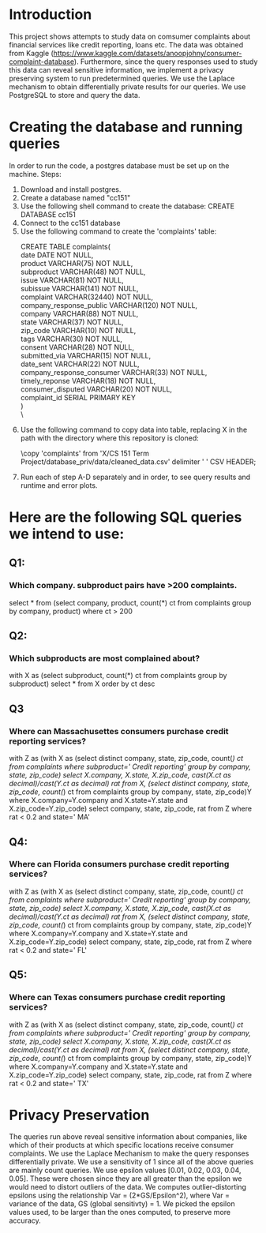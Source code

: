 # Introduction
This project shows attempts to study data on comsumer complaints about financial services like credit reporting, loans etc. The data was obtained from Kaggle (https://www.kaggle.com/datasets/anoopjohny/consumer-complaint-database). Furthermore, since the query responses used to study this data can reveal sensitive information, we implement a privacy preserving system to run predetermined queries. We use the Laplace mechanism to obtain differentially private results for our queries. We use PostgreSQL to store and query the data.

# Creating the database and running queries
In order to run the code, a postgres database must be set up on the machine. 
Steps:
<ol>
<li> Download and install postgres.
<li> Create a database named "cc151"
<li> Use the following shell command to create the database:
CREATE DATABASE cc151
<li> Connect to the cc151 database
<li> Use the following command to create the 'complaints' table:

CREATE TABLE complaints( \
    date DATE NOT NULL, \
    product VARCHAR(75) NOT NULL, \
    subproduct VARCHAR(48) NOT NULL, \
    issue VARCHAR(81) NOT NULL, \
    subissue VARCHAR(141) NOT NULL, \
    complaint VARCHAR(32440) NOT NULL, \
    company_response_public VARCHAR(120) NOT NULL, \
    company VARCHAR(88) NOT NULL, \
    state VARCHAR(37) NOT NULL, \
    zip_code VARCHAR(10) NOT NULL, \
    tags VARCHAR(30) NOT NULL, \
    consent VARCHAR(28) NOT NULL, \
    submitted_via VARCHAR(15) NOT NULL, \
    date_sent VARCHAR(22) NOT NULL, \
    company_response_consumer VARCHAR(33) NOT NULL, \
    timely_reponse VARCHAR(18) NOT NULL, \
    consumer_disputed VARCHAR(20) NOT NULL, \
    complaint_id SERIAL PRIMARY KEY \
    ) \
\
<li> Use the following command to copy data into table, replacing X in the path with the directory where this repository is cloned:

\copy 'complaints' from 'X/CS 151 Term Project/database_priv/data/cleaned_data.csv' delimiter ' ' CSV HEADER;

<li> Run each of step A-D separately and in order, to see query results and runtime and error plots.
</ol>

# Here are the following SQL queries we intend to use:

## Q1:
### Which company. subproduct pairs have >200 complaints.
select * from (select company, product, count(*) ct
from complaints
group by company, product)
where ct > 200

## Q2:
### Which subproducts are most complained about?    
with X as (select subproduct, count(*) ct from
		  complaints group by subproduct)
select * from X
order by ct desc

## Q3
### Where can Massachusettes consumers purchase credit reporting services?
with Z as (with X as (select distinct company, state, zip_code, count(*) ct from
complaints 
where subproduct=' Credit reporting'
		  group by company, state, zip_code)
select X.company, X.state, X.zip_code, cast(X.ct as decimal)/cast(Y.ct as decimal) rat
from X, (select distinct company, state, zip_code, count(*) ct from
complaints group by company, state, zip_code)Y
where X.company=Y.company and X.state=Y.state and X.zip_code=Y.zip_code)
select company, state, zip_code, rat
from Z
where rat < 0.2 and state=' MA'

## Q4: 
### Where can Florida consumers purchase credit reporting services?
with Z as (with X as (select distinct company, state, zip_code, count(*) ct from
complaints 
where subproduct=' Credit reporting'
		  group by company, state, zip_code)
select X.company, X.state, X.zip_code, cast(X.ct as decimal)/cast(Y.ct as decimal) rat
from X, (select distinct company, state, zip_code, count(*) ct from
complaints group by company, state, zip_code)Y
where X.company=Y.company and X.state=Y.state and X.zip_code=Y.zip_code)
select company, state, zip_code, rat
from Z
where rat < 0.2 and state=' FL'

## Q5: 
### Where can Texas consumers purchase credit reporting services?
with Z as (with X as (select distinct company, state, zip_code, count(*) ct from
complaints 
where subproduct=' Credit reporting'
		  group by company, state, zip_code)
select X.company, X.state, X.zip_code, cast(X.ct as decimal)/cast(Y.ct as decimal) rat
from X, (select distinct company, state, zip_code, count(*) ct from
complaints group by company, state, zip_code)Y
where X.company=Y.company and X.state=Y.state and X.zip_code=Y.zip_code)
select company, state, zip_code, rat
from Z
where rat < 0.2 and state=' TX'

# Privacy Preservation
The queries run above reveal sensitive information about companies, like which of their products at which specific locations receive consumer complaints.
We use the Laplace Mechanism to make the query responses differentially private.
We use a sensitivity of 1 since all of the above queries are mainly count queries.
We use epsilon values [0.01, 0.02, 0.03, 0.04, 0.05]. These were chosen since they are all greater than the epsilon we would need to distort outliers of the data. We computes outlier-distorting epsilons using the relationship Var = (2*GS/Epsilon^2), where Var = variance of the data, GS (global sensitivty) = 1. We picked the epsilon values used, to be larger than the ones computed, to preserve more accuracy.

